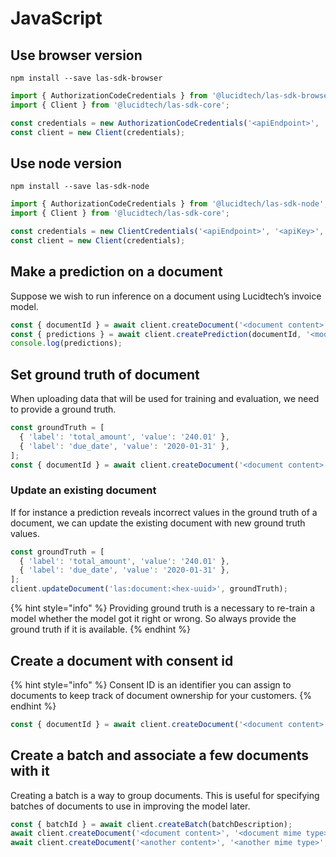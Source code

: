 # JavaScript

## Use browser version

```text
npm install --save las-sdk-browser
```

```javascript
import { AuthorizationCodeCredentials } from '@lucidtech/las-sdk-browser';
import { Client } from '@lucidtech/las-sdk-core';

const credentials = new AuthorizationCodeCredentials('<apiEndpoint>', '<apiKey>', '<clientId>',  '<redirectUri>', '<launchUriFn>', '<authEndpoint>');
const client = new Client(credentials);
```

## Use node version

```text
npm install --save las-sdk-node
```

```javascript
import { AuthorizationCodeCredentials } from '@lucidtech/las-sdk-node';
import { Client } from '@lucidtech/las-sdk-core';

const credentials = new ClientCredentials('<apiEndpoint>', '<apiKey>', '<clientId>',  '<clientSecret>', '<authEndpoint>');
const client = new Client(credentials);
```

## Make a prediction on a document

Suppose we wish to run inference on a document using Lucidtech’s invoice model.

```javascript
const { documentId } = await client.createDocument('<document content>', '<document mime type>', { consentId: '<consent id>' });
const { predictions } = await client.createPrediction(documentId, '<model name>');
console.log(predictions);
```

## Set ground truth of document

When uploading data that will be used for training and evaluation, we need to provide a ground truth.
```javascript
const groundTruth = [
  { 'label': 'total_amount', 'value': '240.01' },
  { 'label': 'due_date', 'value': '2020-01-31' },
];
const { documentId } = await client.createDocument('<document content>', '<document mime type>', { groundTruth });
```

### Update an existing document

If for instance a prediction reveals incorrect values in the ground truth of a document, 
we can update the existing document with new ground truth values.

```javascript
const groundTruth = [
  { 'label': 'total_amount', 'value': '240.01' },
  { 'label': 'due_date', 'value': '2020-01-31' },
];
client.updateDocument('las:document:<hex-uuid>', groundTruth);
```

{% hint style="info" %}
Providing ground truth is a necessary to re-train a model whether the model got it right or wrong. So always provide 
the ground truth if it is available.
{% endhint %}


## Create a document with consent id

{% hint style="info" %}
Consent ID is an identifier you can assign to documents to keep track of document ownership for your customers.
{% endhint %}

```javascript
const { documentId } = await client.createDocument('<document content>', '<document mime type>', { consentId: '<consent id>' });
```

## Create a batch and associate a few documents with it

Creating a batch is a way to group documents. This is useful for specifying batches of documents to use in improving the model later.

```javascript
const { batchId } = await client.createBatch(batchDescription);
await client.createDocument('<document content>', '<document mime type>', { consentId: '<consent id>',  batchId })
await client.createDocument('<another content>', '<another mime type>', { consentId: '<consent id>',  batchId })
```

